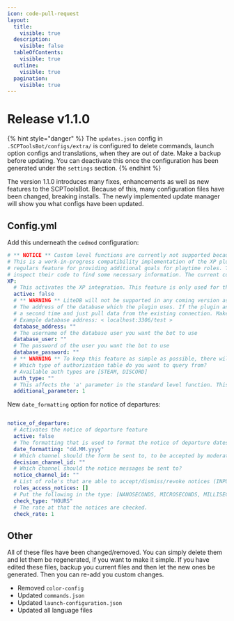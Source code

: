 ```yaml
---
icon: code-pull-request
layout:
  title:
    visible: true
  description:
    visible: false
  tableOfContents:
    visible: true
  outline:
    visible: true
  pagination:
    visible: true
---
```


# Release v1.1.0

{% hint style="danger" %}
The `updates.json` config in `.SCPToolsBot/configs/extra/` is configured to delete commands, launch option configs and translations, when they are out of date. Make a backup before updating. You can deactivate this once the configuration has been generated under the `settings` section.
{% endhint %}

The version 1.1.0 introduces many fixes, enhancements as well as new features to the SCPToolsBot. Because of this, many configuration files have been changed, breaking installs. The newly implemented update manager will show you what configs have been updated.

## Config.yml

Add this underneath the `cedmod` configuration:

```yaml
# ** NOTICE ** Custom level functions are currently not supported because of technical complexity
# This is a work-in-progress compatibility implementation of the XP plugin by RowspannSCP https://github.com/RowpannSCP/XP. It is intended to be used with the
# regulars feature for providing additional goals for playtime roles. This feature is highly WIP and will probably take a bit longer to implement, as I have to
# inspect their code to find some necessary information. The current config options are subject to change.
XP:
  # This activates the XP integration. This feature is only used for the following functions, only activated if you have these features in use: Regulars
  active: false
  # ** WARNING ** LiteDB will not be supported in any coming version as it would be really challenging to implement, in the end, bringing no real advantage
  # The address of the database which the plugin uses. If the plugin and bot are running on the same DB, the bot will identify it and not connect to the database
  # a second time and just pull data from the existing connection. Make sure you give the bot's user enough rights to do so.
  # Example database address: < localhost:3306/test >
  database_address: ""
  # The username of the database user you want the bot to use
  database_user: ""
  # The password of the user you want the bot to use
  database_password: ""
  # ** WARNING ** To keep this feature as simple as possible, there will only be one auth type supported. Also, Northwood authtype is currently not supported
  # Which type of authorization table do you want to query from?
  # Available auth types are [STEAM, DISCORD]
  auth_type: ""
  # This affects the 'a' parameter in the standard level function. This is the standard function used by the XP plugin: -50 + sqrt((4 * xp / a) + 9800) / 2
  additional_parameter: 1
```

New `date_formatting` option for notice of departures:

```yaml

notice_of_departure:
  # Activates the notice of departure feature
  active: false
  # The formatting that is used to format the notice of departure dates
  date_formatting: "dd.MM.yyyy"
  # Which channel should the form be sent to, to be accepted by moderators?
  decision_channel_id: ""
  # Which channel should the notice messages be sent to?
  notice_channel_id: ""
  # List of role's that are able to accept/dismiss/revoke notices (INPUT ID'S ONLY)
  roles_access_notices: []
  # Put the following in the type: [NANOSECONDS, MICROSECONDS, MILLISECONDS, SECONDS, MINUTES, HOURS, DAYS]
  check_type: "HOURS"
  # The rate at that the notices are checked.
  check_rate: 1
```

## Other

All of these files have been changed/removed. You can simply delete them and let them be regenerated, if you want to make it simple. If you have edited these files, backup you current files and then let the new ones be generated. Then you can re-add you custom changes.

* Removed `color-config`&#x20;
* Updated `commands.json`&#x20;
* Updated `launch-configuration.json`&#x20;
* Updated all language files
